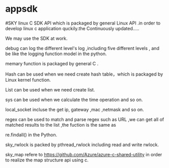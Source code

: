 # appsdk
#SKY
linux C SDK API which is packaged by general Linux API .in order to develop linux c application quckily.the Continuously updated.....

We may use the SDK at work.

debug  can log the different level's log ,including five different levels , and be like the logging function model in the python.

memary function is packaged by general C .

Hash can be used when we need create hash table，which is packaged by Linux kernel function.

List can be used when we need create list.

sys can be used when we calculate the time operation and so on.

local_socket incluse the get ip, gateway ,mac ,netmask and so on.

regex can be used to match and parse regex such as URL ,we can get all of matched results to the list ,the fuction is the same as

re.findall() in the Python.

sky_rwlock is packed by pthread_rwlock including read and write rwlock.

sky_map refere to https://github.com/Azure/azure-c-shared-utility in order to realize the map structure api  using c.
